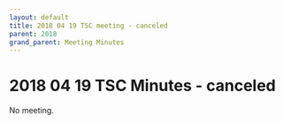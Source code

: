 ```yaml
---
layout: default
title: 2018 04 19 TSC meeting - canceled
parent: 2018
grand_parent: Meeting Minutes
---
```

# 2018 04 19 TSC Minutes - canceled

No meeting.
